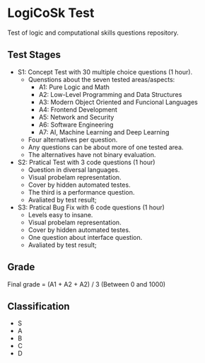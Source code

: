# LogiCoSk Test
Test of logic and computational skills questions repository.

## Test Stages

- S1: Concept Test with 30 multiple choice questions (1 hour).
  - Quenstions about the seven tested areas/aspects:
    - A1: Pure Logic and Math
    - A2: Low-Level Programming and Data Structures
    - A3: Modern Object Oriented and Funcional Languages
    - A4: Frontend Development
    - A5: Network and Security
    - A6: Software Engineering
    - A7: AI, Machine Learning and Deep Learning
  - Four alternatives per question.
  - Any questions can be about more of one tested area.
  - The alternatives have not binary evaluation.
- S2: Pratical Test with 3 code questions (1 hour)
  - Question in diversal languages.
  - Visual probelam representation.
  - Cover by hidden automated testes.
  - The third is a performance question.
  - Avaliated by test result;
- S3: Pratical Bug Fix with 6 code questions (1 hour)
  - Levels easy to insane.
  - Visual probelam representation.
  - Cover by hidden automated testes.
  - One question about interface question.
  - Avaliated by test result;

## Grade

Final grade = (A1 + A2 + A2) / 3 (Between 0 and 1000)

## Classification
  
  - S
  - A
  - B
  - C
  - D